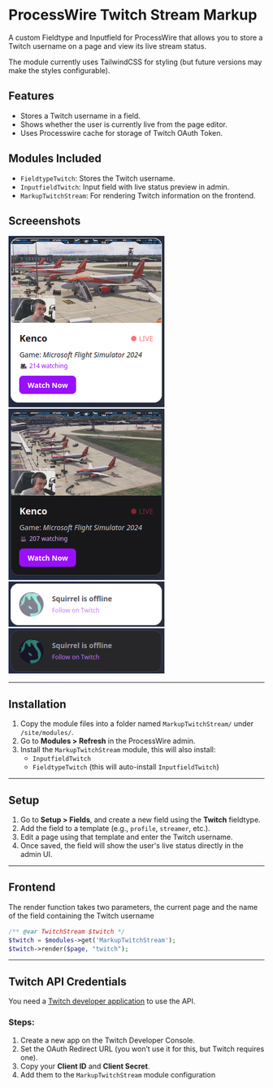 # ProcessWire Twitch Stream Markup

A custom Fieldtype and Inputfield for ProcessWire that allows you to store a Twitch username on a page and view its live stream status.

The module currently uses TailwindCSS for styling (but future versions may make the styles configurable).

## Features

- Stores a Twitch username in a field.
- Shows whether the user is currently live from the page editor.
- Uses Processwire cache for storage of Twitch OAuth Token.

## Modules Included

- `FieldtypeTwitch`: Stores the Twitch username.
- `InputfieldTwitch`: Input field with live status preview in admin.
- `MarkupTwitchStream`: For rendering Twitch information on the frontend.

## Screeenshots
![Screenshot - Online Light](https://github.com/TwoWheelDev/MarkupTwitchStream/raw/main/screenshots/Online-Light.png) ![Screenshot - Online Dark](https://github.com/TwoWheelDev/MarkupTwitchStream/raw/main/screenshots/Online-Dark.png)
![Screenshot - Offline Light](https://github.com/TwoWheelDev/MarkupTwitchStream/raw/main/screenshots/Offline-Light.png) ![Screenshot - Offline Dark](https://github.com/TwoWheelDev/MarkupTwitchStream/raw/main/screenshots/Offline-Dark.png)

---

## Installation

1. Copy the module files into a folder named `MarkupTwitchStream/` under `/site/modules/`.
2. Go to **Modules > Refresh** in the ProcessWire admin.
3. Install the `MarkupTwitchStream` module, this will also install:
   - `InputfieldTwitch`
   - `FieldtypeTwitch` (this will auto-install `InputfieldTwitch`)

---

## Setup

1. Go to **Setup > Fields**, and create a new field using the **Twitch** fieldtype.
2. Add the field to a template (e.g., `profile`, `streamer`, etc.).
3. Edit a page using that template and enter the Twitch username.
4. Once saved, the field will show the user's live status directly in the admin UI.

---

## Frontend

The render function takes two parameters, the current page and the name of the field containing the Twitch username

```php
/** @var TwitchStream $twitch */
$twitch = $modules->get('MarkupTwitchStream');
$twitch->render($page, "twitch");
```

---

## Twitch API Credentials

You need a [Twitch developer application](https://dev.twitch.tv/console/apps) to use the API.

### Steps:

1. Create a new app on the Twitch Developer Console.
2. Set the OAuth Redirect URL (you won’t use it for this, but Twitch requires one).
3. Copy your **Client ID** and **Client Secret**.
4. Add them to the `MarkupTwitchStream` module configuration
